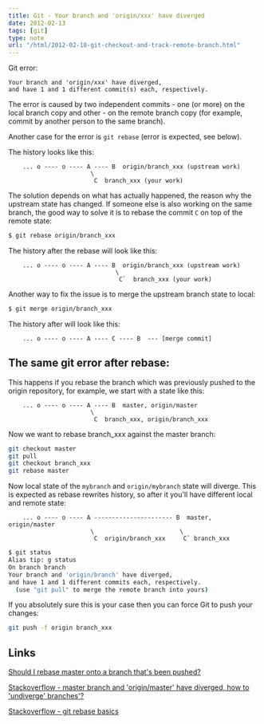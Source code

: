 ```yaml
---
title: Git - Your branch and 'origin/xxx' have diverged
date: 2012-02-13
tags: [git]
type: note
url: "/html/2012-02-10-git-checkout-and-track-remote-branch.html"
---
```


Git error:

    Your branch and 'origin/xxx' have diverged,
    and have 1 and 1 different commit(s) each, respectively.

The error is caused by two independent commits - one (or more) on the local branch copy and other - on the remote branch copy (for example, commit by another person to the same branch).

Another case for the error is `git rebase` (error is expected, see below).

<!-- more -->
The history looks like this:

```
    ... o ---- o ---- A ---- B  origin/branch_xxx (upstream work)
                       \
                        C  branch_xxx (your work)
```

The solution depends on what has actually happened, the reason why the upstream state has changed.
If someone else is also working on the same branch, the good way to solve it is to rebase the commit `C` on top of the remote state:

```bash
$ git rebase origin/branch_xxx 
```

The history after the rebase will look like this:

```
    ... o ---- o ---- A ---- B  origin/branch_xxx (upstream work)
                              \
                               C`  branch_xxx (your work)
```

Another way to fix the issue is to merge the upstream branch state to local:

```bash
$ git merge origin/branch_xxx
```

The history after will look like this:

```
    ... o ---- o ---- A ---- C ---- B  --- [merge commit]
```


The same git error after rebase:
--------------------------------------------

This happens if you rebase the branch which was previously pushed to the origin repository, for example, we start with a state like this:

```
    ... o ---- o ---- A ---- B  master, origin/master
                       \
                        C  branch_xxx, origin/branch_xxx
```

Now we want to rebase branch_xxx against the master branch:

```bash
git checkout master
git pull
git checkout branch_xxx
git rebase master
```

Now local state of the `mybranch` and `origin/mybranch` state will diverge.
This is expected as rebase rewrites history, so after it you'll have different local and remote state:

```
    ... o ---- o ---- A ---------------------- B  master, origin/master
                       \                        \
                        C  origin/branch_xxx     C` branch_xxx
```

```bash
$ git status
Alias tip: g status
On branch branch
Your branch and 'origin/branch' have diverged,
and have 1 and 1 different commits each, respectively.
  (use "git pull" to merge the remote branch into yours)
```


If you absolutely sure this is your case then you can force Git to push your changes:

```bash
git push -f origin branch_xxx
```

Links
--------------------------------------------

[Should I rebase master onto a branch that's been pushed?](http://stackoverflow.com/questions/34918268/should-i-rebase-master-onto-a-branch-thats-been-pushed/34946769#34946769)

[Stackoverflow - master branch and 'origin/master' have diverged, how to 'undiverge' branches'?](http://stackoverflow.com/questions/2452226/master-branch-and-origin-master-have-diverged-how-to-undiverge-branches)

[Stackoverflow - git rebase basics](http://stackoverflow.com/questions/11563319/git-rebase-basics)
